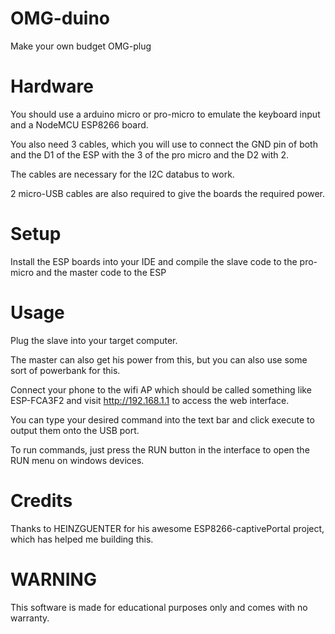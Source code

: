 # OMG-duino
Make your own budget OMG-plug

# Hardware

You should use a arduino micro or pro-micro to emulate the keyboard input and a NodeMCU ESP8266 board.

You also need 3 cables, which you will use to connect the GND pin of both and the D1 of the ESP with the 3 of the pro micro and the D2 with 2.

The cables are necessary for the I2C databus to work.

2 micro-USB cables are also required to give the boards the required power.

# Setup

Install the ESP boards into your IDE and compile the slave code to the pro-micro and the master code to the ESP

# Usage 

Plug the slave into your target computer.

The master can also get his power from this, but you can also use some sort of powerbank for this.

Connect your phone to the wifi AP which should be called something like ESP-FCA3F2 and visit http://192.168.1.1 to access the web interface.

You can type your desired command into the text bar and click execute to output them onto the USB port.

To run commands, just press the RUN button in the interface to open the RUN menu on windows devices.

# Credits

Thanks to HEINZGUENTER for his awesome ESP8266-captivePortal project, which has helped me building this.


# WARNING
This software is made for educational purposes only and comes with no warranty.

